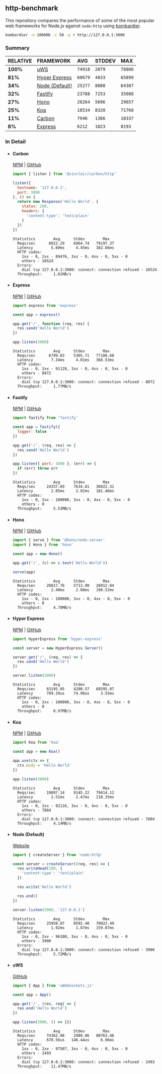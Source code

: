 ## http-benchmark

This repository compares the performance of some of the most popular web frameworks for Node.js against `node:http` using [bombardier](https://github.com/codesenberg/bombardier).

```bash
bombardier -n 100000 -c 50 -p r http://127.0.0.1:3000
```

### Summary

| RELATIVE | FRAMEWORK | AVG | STDDEV | MAX |
| :--- | :--- | :--- | :--- | :--- |
| **100%** | [uWS](#uws) | `74918` | `2079` | `78806` |
| **81%** | [Hyper Express](#hyper-express) | `60679` | `4033` | `65899` |
| **34%** | [Node (Default)](#node-default) | `25277` | `8088` | `64387` |
| **32%** | [Fastify](#fastify) | `23788` | `7253` | `35088` |
| **27%** | [Hono](#hono) | `20264` | `5696` | `29657` |
| **25%** | [Koa](#koa) | `18534` | `8320` | `71768` |
| **11%** | [Carbon](#carbon) | `7940` | `1366` | `10337` |
| **8%** | [Express](#express) | `6212` | `1023` | `8193` |


### In Detail

- #### Carbon
  [NPM](https://npmjs.com/@sinclair/carbon) | [GitHub](https://github.com/sinclairzx81/carbon)
  ```js
  import { listen } from '@sinclair/carbon/http'

  listen({
    hostname: '127.0.0.1',
    port: 3000
  }, () => {
    return new Response('Hello World', {
      status: 200,
      headers: {
        'content-type': 'text/plain'
      }
    })
  })
  ```

  ```
  Statistics        Avg      Stdev        Max
    Reqs/sec      8922.29    6964.74   79197.37
    Latency        5.60ms     4.45ms   382.66ms
    HTTP codes:
      1xx - 0, 2xx - 89476, 3xx - 0, 4xx - 0, 5xx - 0
      others - 10524
    Errors:
      dial tcp 127.0.0.1:3000: connect: connection refused - 10524
    Throughput:     1.81MB/s
  ```

- #### Express
  [NPM](https://npmjs.com/express) | [GitHub](https://github.com/expressjs/express)
  ```js
  import express from 'express'

  const app = express()

  app.get('/', function (req, res) {
    res.send('Hello World')
  })

  app.listen(3000)
  ```

  ```
  Statistics        Avg      Stdev        Max
    Reqs/sec      6799.83    5365.71   77108.68
    Latency        7.34ms     4.01ms   368.53ms
    HTTP codes:
      1xx - 0, 2xx - 91128, 3xx - 0, 4xx - 0, 5xx - 0
      others - 8872
    Errors:
      dial tcp 127.0.0.1:3000: connect: connection refused - 8872
    Throughput:     1.77MB/s
  ```

- #### Fastify
  [NPM](https://npmjs.com/fastify) | [GitHub](https://github.com/fastify/fastify)
  ```js
  import fastify from 'fastify'

  const app = fastify({
    logger: false
  })

  app.get('/', (req, res) => {
    res.send('Hello World')
  })

  app.listen({ port: 3000 }, (err) => {
    if (err) throw err
  })
  ```

  ```
  Statistics        Avg      Stdev        Max
    Reqs/sec     24337.69    7634.81   36022.31
    Latency        2.05ms     2.02ms   181.46ms
    HTTP codes:
      1xx - 0, 2xx - 100000, 3xx - 0, 4xx - 0, 5xx - 0
      others - 0
    Throughput:     5.53MB/s
  ```

- #### Hono
  [NPM](https://npmjs.com/hono) | [GitHub](https://github.com/honojs/hono)
  ```js
  import { serve } from '@hono/node-server'
  import { Hono } from 'hono'

  const app = new Hono()

  app.get('/', (c) => c.text('Hello World'))

  serve(app)
  ```

  ```
  Statistics        Avg      Stdev        Max
    Reqs/sec     20817.76    5713.90   28912.84
    Latency        2.40ms     2.08ms   190.52ms
    HTTP codes:
      1xx - 0, 2xx - 100000, 3xx - 0, 4xx - 0, 5xx - 0
      others - 0
    Throughput:     4.70MB/s
  ```

- #### Hyper Express
  [NPM](https://npmjs.com/hyper-express) | [GitHub](https://github.com/kartikk221/hyper-express)
  ```js
  import HyperExpress from 'hyper-express'

  const server = new HyperExpress.Server()

  server.get('/', (req, res) => {
    res.send('Hello World')
  })

  server.listen(3000)
  ```

  ```
  Statistics        Avg      Stdev        Max
    Reqs/sec     63195.05    4200.57   68595.87
    Latency      789.39us    74.90us     3.55ms
    HTTP codes:
      1xx - 0, 2xx - 100000, 3xx - 0, 4xx - 0, 5xx - 0
      others - 0
    Throughput:     8.97MB/s
  ```

- #### Koa
  [NPM](https://npmjs.com/koa) | [GitHub](https://github.com/koajs/koa)
  ```js
  import Koa from 'koa'

  const app = new Koa()

  app.use(ctx => {
    ctx.body = 'Hello World'
  })

  app.listen(3000)
  ```

  ```
  Statistics        Avg      Stdev        Max
    Reqs/sec     19897.14    9145.22   79614.12
    Latency        2.51ms     2.47ms   218.35ms
    HTTP codes:
      1xx - 0, 2xx - 92116, 3xx - 0, 4xx - 0, 5xx - 0
      others - 7884
    Errors:
      dial tcp 127.0.0.1:3000: connect: connection refused - 7884
    Throughput:     4.14MB/s
  ```

- #### Node (Default)
  [Website](https://nodejs.org/api/http.html)
  ```js
  import { createServer } from 'node:http'

  const server = createServer((req, res) => {
    res.writeHead(200, {
      'content-type': 'text/plain'
    })

    res.write('Hello World')

    res.end()
  })

  server.listen(3000, '127.0.0.1')
  ```

  ```
  Statistics        Avg      Stdev        Max
    Reqs/sec     25950.07    8592.40   70022.49
    Latency        1.92ms     1.87ms   159.07ms
    HTTP codes:
      1xx - 0, 2xx - 96100, 3xx - 0, 4xx - 0, 5xx - 0
      others - 3900
    Errors:
      dial tcp 127.0.0.1:3000: connect: connection refused - 3900
    Throughput:     5.72MB/s
  ```

- #### uWS
  [GitHub](https://github.com/uNetworking/uWebSockets.js)
  ```js
  import { App } from 'uWebSockets.js'

  const app = App()

  app.get('/', (res, req) => {
    res.end('Hello World')
  })

  app.listen(3000, () => {})
  ```

  ```
  Statistics        Avg      Stdev        Max
    Reqs/sec     74362.98    2989.86   80763.46
    Latency      670.56us   146.44us     6.96ms
    HTTP codes:
      1xx - 0, 2xx - 97507, 3xx - 0, 4xx - 0, 5xx - 0
      others - 2493
    Errors:
      dial tcp 127.0.0.1:3000: connect: connection refused - 2493
    Throughput:    11.47MB/s
  ```


